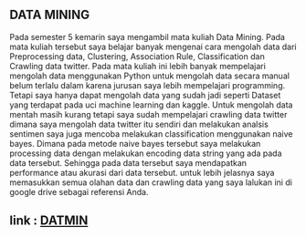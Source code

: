 ## DATA MINING

Pada semester 5 kemarin saya mengambil mata kuliah Data Mining. Pada mata kuliah tersebut saya belajar banyak mengenai cara mengolah data dari Preprocessing data, Clustering, Association Rule, Classification dan Crawling data twitter. Pada mata kuliah ini lebih banyak mempelajari mengolah data menggunakan Python untuk mengolah data secara manual belum terlalu dalam karena jurusan saya lebih mempelajari programming. Tetapi saya hanya dapat mengolah data yang sudah jadi seperti Dataset yang terdapat pada uci machine learning dan kaggle. Untuk mengolah data mentah masih kurang tetapi saya sudah mempelajari crawling data twitter dimana saya mengolah data twitter itu sendiri dan melakukan analsis sentimen saya juga mencoba melakukan classification menggunakan naive bayes. Dimana pada metode naive bayes tersebut saya melakukan processing data dengan melakukan encoding data string yang ada pada data tersebut. Sehingga pada data tersebut saya mendapatkan performance atau akurasi dari data tersebut. untuk lebih jelasnya saya memasukkan semua olahan data dan crawling data yang saya lalukan ini di google drive sebagai referensi Anda. 
## link : [DATMIN](https://drive.google.com/drive/folders/1MEKVkwAKUlVbipup6XkoMHofHmHPw1in?usp=sharing)
